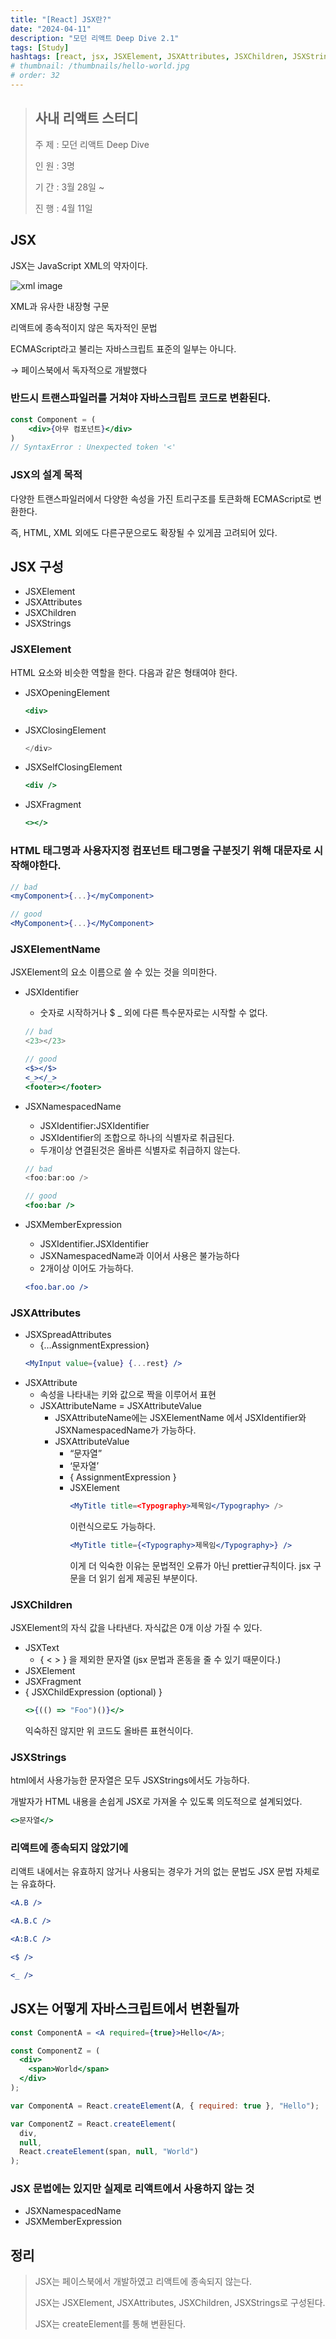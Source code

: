 ```yaml
---
title: "[React] JSX란?"
date: "2024-04-11"
description: "모던 리액트 Deep Dive 2.1"
tags: [Study]
hashtags: [react, jsx, JSXElement, JSXAttributes, JSXChildren, JSXStrings]
# thumbnail: /thumbnails/hello-world.jpg
# order: 32
---
```


> ## 사내 리액트 스터디
>
> 주 제 : 모던 리액트 Deep Dive
>
> 인 원 : 3명
>
> 기 간 : 3월 28일 ~
>
> 진 행 : 4월 11일

## JSX

JSX는 JavaScript XML의 약자이다.

<img src="./react-deepdive-2.1-1.png" alt="xml image" />

XML과 유사한 내장형 구문

리액트에 종속적이지 않은 독자적인 문법

ECMAScript라고 불리는 자바스크립트 표준의 일부는 아니다.

→ 페이스북에서 독자적으로 개발했다

### 반드시 트랜스파일러를 거쳐야 자바스크립트 코드로 변환된다.

```jsx
const Component = (
	<div>{아무 컴포넌트}</div>
)
// SyntaxError : Unexpected token '<'
```

### JSX의 설계 목적

다양한 트랜스파일러에서 다양한 속성을 가진 트리구조를 토큰화해 ECMAScript로 변환한다.

즉, HTML, XML 외에도 다른구문으로도 확장될 수 있게끔 고려되어 있다.

## JSX 구성

- JSXElement
- JSXAttributes
- JSXChildren
- JSXStrings

### JSXElement

HTML 요소와 비슷한 역할을 한다. 다음과 같은 형태여야 한다.

- JSXOpeningElement
  ```jsx
  <div>
  ```
- JSXClosingElement
  ```jsx
  </div>
  ```
- JSXSelfClosingElement
  ```jsx
  <div />
  ```
- JSXFragment
  ```jsx
  <></>
  ```

### HTML 태그명과 사용자지정 컴포넌트 태그명을 구분짓기 위해 대문자로 시작해야한다.

```jsx
// bad
<myComponent>{...}</myComponent>

// good
<MyComponent>{...}</MyComponent>
```

### JSXElementName

JSXElement의 요소 이름으로 쓸 수 있는 것을 의미한다.

- JSXIdentifier

  - 숫자로 시작하거나 $ \_ 외에 다른 특수문자로는 시작할 수 없다.

  ```jsx
  // bad
  <23></23>

  // good
  <$></$>
  <_></_>
  <footer></footer>
  ```

- JSXNamespacedName

  - JSXIdentifier:JSXIdentifier
  - JSXIdentifier의 조합으로 하나의 식별자로 취급된다.
  - 두개이상 연결된것은 올바른 식별자로 취급하지 않는다.

  ```jsx
  // bad
  <foo:bar:oo />

  // good
  <foo:bar />
  ```

- JSXMemberExpression
  - JSXIdentifier.JSXIdentifier
  - JSXNamespacedName과 이어서 사용은 불가능하다
  - 2개이상 이어도 가능하다.
  ```jsx
  <foo.bar.oo />
  ```

### JSXAttributes

- JSXSpreadAttributes
  - {…AssignmentExpression}
  ```jsx
  <MyInput value={value} {...rest} />
  ```
- JSXAttribute
  - 속성을 나타내는 키와 값으로 짝을 이루어서 표현
  - JSXAttributeName = JSXAttributeValue
    - JSXAttributeName에는 JSXElementName 에서 JSXIdentifier와 JSXNamespacedName가 가능하다.
    - JSXAttributeValue
      - “문자열”
      - ‘문자열’
      - { AssignmentExpression }
      - JSXElement
        ```jsx
        <MyTitle title=<Typography>제목임</Typography> />
        ```
        이런식으로도 가능하다.
        ```jsx
        <MyTitle title={<Typography>제목임</Typography>} />
        ```
        이게 더 익숙한 이유는 문법적인 오류가 아닌 prettier규칙이다.
        jsx 구문을 더 읽기 쉽게 제공된 부분이다.

### JSXChildren

JSXElement의 자식 값을 나타낸다. 자식값은 0개 이상 가질 수 있다.

- JSXText
  - { < > } 을 제외한 문자열 (jsx 문법과 혼동을 줄 수 있기 때문이다.)
- JSXElement
- JSXFragment
- { JSXChildExpression (optional) }
  ```jsx
  <>{(() => "Foo")()}</>
  ```
  익숙하진 않지만 위 코드도 올바른 표현식이다.

### JSXStrings

html에서 사용가능한 문자열은 모두 JSXStrings에서도 가능하다.

개발자가 HTML 내용을 손쉽게 JSX로 가져올 수 있도록 의도적으로 설계되었다.

```jsx
<>문자열</>
```

### 리액트에 종속되지 않았기에

리액트 내에서는 유효하지 않거나 사용되는 경우가 거의 없는 문법도 JSX 문법 자체로는 유효하다.

```jsx
<A.B />

<A.B.C />

<A:B.C />

<$ />

<_ />
```

## JSX는 어떻게 자바스크립트에서 변환될까

```jsx
const ComponentA = <A required={true}>Hello</A>;

const ComponentZ = (
  <div>
    <span>World</span>
  </div>
);
```

```jsx
var ComponentA = React.createElement(A, { required: true }, "Hello");

var ComponentZ = React.createElement(
  div,
  null,
  React.createElement(span, null, "World")
);
```

### JSX 문법에는 있지만 실제로 리액트에서 사용하지 않는 것

- JSXNamespacedName
- JSXMemberExpression

## 정리

> JSX는 페이스북에서 개발하였고 리액트에 종속되지 않는다.
>
> JSX는 JSXElement, JSXAttributes, JSXChildren, JSXStrings로 구성된다.
>
> JSX는 createElement를 통해 변환된다.
